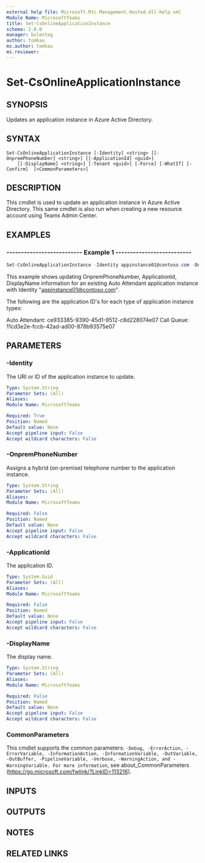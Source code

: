 ```yaml
---
external help file: Microsoft.Rtc.Management.Hosted.dll-help.xml
Module Name: MicrosoftTeams
title: Set-CsOnlineApplicationInstance
schema: 2.0.0
manager: bulenteg
author: tomkau
ms.author: tomkau
ms.reviewer:
---
```


# Set-CsOnlineApplicationInstance

## SYNOPSIS
Updates an application instance in Azure Active Directory. 

## SYNTAX

```
Set-CsOnlineApplicationInstance [-Identity] <string> [[-OnpremPhoneNumber] <string>] [[-ApplicationId] <guid>]
    [[-DisplayName] <string>] [-Tenant <guid>] [-Force] [-WhatIf] [-Confirm]  [<CommonParameters>]
```

## DESCRIPTION
This cmdlet is used to update an application instance in Azure Active Directory. This same cmdlet is also run when creating a new resource account using Teams Admin Center.


## EXAMPLES

### -------------------------- Example 1 --------------------------
```powershell
Set-CsOnlineApplicationInstance -Identity appinstance01@contoso.com -OnpremPhoneNumber tel:+14250000000 -ApplicationId ce933385-9390-45d1-9512-c8d228074e07 -DisplayName "AppInstance01"
```

This example shows updating OnpremPhoneNumber, ApplicationId, DisplayName information for an existing Auto Attendant application instance with Identity "appinstance01@contoso.com".

The following are the application ID's for each type of application instance types:

Auto Attendant: ce933385-9390-45d1-9512-c8d228074e07
Call Queue: 11cd3e2e-fccb-42ad-ad00-878b93575e07

## PARAMETERS

### -Identity
The URI or ID of the application instance to update.

```yaml
Type: System.String
Parameter Sets: (All)
Aliases:
Module Name: MicrosoftTeams

Required: True
Position: Named
Default value: None
Accept pipeline input: False
Accept wildcard characters: False
```

### -OnpremPhoneNumber
Assigns a hybrid (on-premise) telephone number to the application instance.

```yaml
Type: System.String
Parameter Sets: (All)
Aliases:
Module Name: MicrosoftTeams

Required: False
Position: Named
Default value: None
Accept pipeline input: False
Accept wildcard characters: False
```

### -ApplicationId
The application ID.

```yaml
Type: System.Guid
Parameter Sets: (All)
Aliases:
Module Name: MicrosoftTeams

Required: False
Position: Named
Default value: None
Accept pipeline input: False
Accept wildcard characters: False
```

### -DisplayName
The display name.

```yaml
Type: System.String
Parameter Sets: (All)
Aliases:
Module Name: MicrosoftTeams

Required: False
Position: Named
Default value: None
Accept pipeline input: False
Accept wildcard characters: False
```

### CommonParameters
This cmdlet supports the common parameters: `-Debug, -ErrorAction, -ErrorVariable, -InformationAction, -InformationVariable, -OutVariable, -OutBuffer, -PipelineVariable, -Verbose, -WarningAction, and -WarningVariable. For more information`, see about_CommonParameters (https://go.microsoft.com/fwlink/?LinkID=113216).

## INPUTS

## OUTPUTS

## NOTES

## RELATED LINKS
